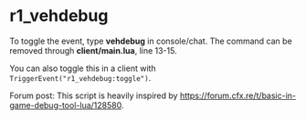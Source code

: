 # r1_vehdebug

To toggle the event, type **vehdebug** in console/chat.
The command can be removed through **client/main.lua**, line 13-15.

You can also toggle this in a client with `TriggerEvent("r1_vehdebug:toggle")`.

Forum post: 
This script is heavily inspired by https://forum.cfx.re/t/basic-in-game-debug-tool-lua/128580.

